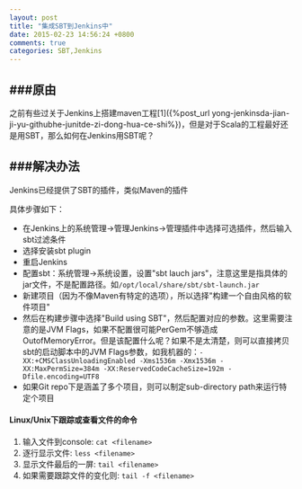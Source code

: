 ```yaml
---
layout: post
title: "集成SBT到Jenkins中"
date: 2015-02-23 14:56:24 +0800
comments: true
categories: SBT,Jenkins
---
```


###原由
---

之前有些过关于Jenkins上搭建maven工程[1]({%post_url yong-jenkinsda-jian-ji-yu-githubhe-junitde-zi-dong-hua-ce-shi%})，但是对于Scala的工程最好还是用SBT，那么如何在Jenkins用SBT呢？


###解决办法
---

Jenkins已经提供了SBT的插件，类似Maven的插件

具体步骤如下：

- 在Jenkins上的系统管理->管理Jenkins->管理插件中选择可选插件，然后输入sbt过滤条件
- 选择安装sbt plugin
- 重启Jenkins
- 配置sbt：系统管理->系统设置，设置"sbt lauch jars"，注意这里是指具体的jar文件，不是配置路径。如`/opt/local/share/sbt/sbt-launch.jar`  
- 新建项目（因为不像Maven有特定的选项），所以选择"构建一个自由风格的软件项目"  
- 然后在构建步骤中选择"Build using SBT"，然后配置对应的参数。这里需要注意的是JVM Flags，如果不配置很可能PerGem不够造成OutofMemoryError。但是该配置什么呢？如果不是太清楚，则可以直接拷贝sbt的启动脚本中的JVM Flags参数，如我机器的：`-XX:+CMSClassUnloadingEnabled -Xms1536m -Xmx1536m -XX:MaxPermSize=384m -XX:ReservedCodeCacheSize=192m -Dfile.encoding=UTF8`
- 如果Git repo下是涵盖了多个项目，则可以制定sub-directory path来运行特定个项目


#### Linux/Unix下跟踪或查看文件的命令

1. 输入文件到console: `cat <filename>`
2. 逐行显示文件: `less <filename>`
3. 显示文件最后的一屏: `tail <filename>`
4. 如果需要跟踪文件的变化则: `tail -f <filename>`









